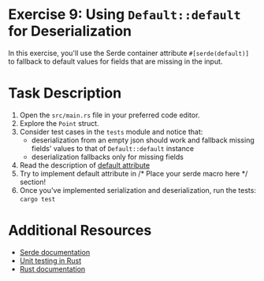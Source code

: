 # Exercise 9: Using `Default::default` for Deserialization

In this exercise, you'll use the Serde container attribute `#[serde(default)]` to fallback to default values for fields that are missing in the input.

# Task Description

1. Open the `src/main.rs` file in your preferred code editor.
2. Explore the `Point` struct.
3. Consider test cases in the `tests` module and notice that:
   - deserialization from an empty json should work and fallback missing fields' values to that of `Default::default` instance
   - deserialization fallbacks only for missing fields
4. Read the description of [default attribute](https://serde.rs/container-attrs.html#default)
5. Try to implement default attribute in /* Place your serde macro here */ section!
6. Once you've implemented serialization and deserialization, run the tests: `cargo test`

# Additional Resources

* [Serde documentation](https://serde.rs/)
* [Unit testing in Rust](https://doc.rust-lang.org/rust-by-example/testing/unit_testing.html)
* [Rust documentation](https://www.rust-lang.org/learn)

